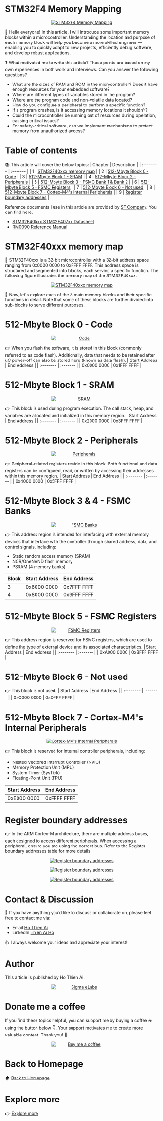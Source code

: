 # STM32F4 Memory Mapping
<p align="center">
  <a href="." title="STM32F4 Memory Mapping">
    <img src="/resources/stm32f4-programming/stm32f4-memory-mapping/images/mem_map_cover.png" title="STM32F4 Memory Mapping" style="min-width: 200px"/>
  </a>
</p>

:dart: Hello everyone! In this article, I will introduce some important memory blocks within a microcontroller. Understanding the location and purpose of each memory block will help you become a more skilled engineer — enabling you to quickly adapt to new projects, efficiently debug software, and develop robust applications.

:question: What motivated me to write this article? These points are based on my own experiences in both work and interviews. Can you answer the following questions?
* What are the sizes of RAM and ROM in the microcontroller? Does it have enough resources for your embedded software?
* Where are different types of variables stored in the program?
* Where are the program code and non-volatile data located?
* How do you configure a peripheral to perform a specific function?
* If a program crashes, is it accessing memory locations it shouldn't?
* Could the microcontroller be running out of resources during operation, causing critical issues?
* For safety-critical software, can we implement mechanisms to protect memory from unauthorized access?

# Table of contents
:books: This article will cover the below topics:
| Chapter    | Description |
| :-------- | :------- |
| 1 | [STM32F40xxx memory map](#stm32f40xxx-memory-map) |
| 2 | [512-Mbyte Block 0 - Code](#512-mbyte-block-0---code) |
| 3 | [512-Mbyte Block 1 - SRAM](#512-mbyte-block-1---sram) |
| 4 | [512-Mbyte Block 2 - Peripherals](#512-mbyte-block-2---peripherals) |
| 5 | [512-Mbyte Block 3 - FSMC Bank 1 & Bank 2](#512-mbyte-block-3---fsmc-bank-1--bank-2) |
| 6 | [512-Mbyte Block 5 - FSMC Registers](#512-mbyte-block-5---fsmc-registers) |
| 7 | [512-Mbyte Block 6 - Not used](#512-mbyte-block-6---not-used) |
| 8 | [512-Mbyte Block 7 - Cortex-M4's Internal Peripherals](#512-mbyte-block-7---cortex-m4s-internal-peripherals) |
| 9 | [Register boundary addresses](#register-boundary-addresses) |

Reference documents I use in this article are provided by [ST Company](https://www.st.com/content/st_com/en.html). You can find here:
* [STM32F405xx STM32F407xx Datasheet](https://www.st.com/resource/en/datasheet/dm00037051.pdf)
* [RM0090 Reference Manual](https://www.st.com/resource/en/reference_manual/dm00031020-stm32f405-415-stm32f407-417-stm32f427-437-and-stm32f429-439-advanced-arm-based-32-bit-mcus-stmicroelectronics.pdf)

# STM32F40xxx memory map
:mag_right: STM32F40xxx is a 32-bit microcontroller with a 32-bit address space ranging from 0x0000 0000 to 0xFFFF FFFF. This address space is structured and segmented into blocks, each serving a specific function. The following figure illustrates the memory map of the STM32F40xxx.
<p align="center">
  <a href="." title="STM32F40xxx memory map">
    <img src="/resources/stm32f4-programming/stm32f4-memory-mapping/images/STM32F40xxx_memmap.PNG" title="STM32F40xxx memory map" style="min-width: 200px"/>
  </a>
</p>

:rocket: Now, let's explore each of the 8 main memory blocks and their specific functions in detail. Note that some of these blocks are further divided into sub-blocks to serve different purposes.
# 512-Mbyte Block 0 - Code
<p align="center">
  <a href="." title="Code">
    <img src="/resources/stm32f4-programming/stm32f4-memory-mapping/images/Block0.png" title="Code" style="min-width: 200px"/>
  </a>
</p>

:point_right: When you flash the software, it is stored in this block (commonly referred to as code flash). Additionally, data that needs to be retained after uC power-off can also be stored here (known as data flash).
| Start Address    | End Address |
| :-------- | :------- |
| 0x0000 0000 | 0x1FFF FFFF |

# 512-Mbyte Block 1 - SRAM
<p align="center">
  <a href="." title="SRAM">
    <img src="/resources/stm32f4-programming/stm32f4-memory-mapping/images/Block1.png" title="SRAM" style="min-width: 200px"/>
  </a>
</p>

:point_right: This block is used during program execution. The call stack, heap, and variables are allocated and initialized in this memory region.
| Start Address    | End Address |
| :-------- | :------- |
| 0x2000 0000 | 0x3FFF FFFF |

# 512-Mbyte Block 2 - Peripherals
<p align="center">
  <a href="." title="Peripherals">
    <img src="/resources/stm32f4-programming/stm32f4-memory-mapping/images/Block2.png" title="Peripherals" style="min-width: 200px"/>
  </a>
</p>

:point_right: Peripheral-related registers reside in this block. Both functional and data registers can be configured, read, or written by accessing their addresses within this memory region.
| Start Address    | End Address |
| :-------- | :------- |
| 0x4000 0000 | 0x5FFF FFFF |

# 512-Mbyte Block 3 & 4 - FSMC Banks
<p align="center">
  <a href="." title="FSMC Banks">
    <img src="/resources/stm32f4-programming/stm32f4-memory-mapping/images/Block34.png" title="FSMC Banks" style="min-width: 200px"/>
  </a>
</p>

:point_right: This address region is intended for interfacing with external memory devices that interface with the controller through shared address, data, and control signals, including:
* Static random access memory (SRAM)
* NOR/OneNAND flash memory
* PSRAM (4 memory banks)

| Block             | Start Address     | End Address     |
| :--------         | :--------         | :-------        |
| 3                 | 0x6000 0000       | 0x7FFF FFFF     |
| 4                 | 0x8000 0000       | 0x9FFF FFFF     |

# 512-Mbyte Block 5 - FSMC Registers
<p align="center">
  <a href="." title="FSMC Registers">
    <img src="/resources/stm32f4-programming/stm32f4-memory-mapping/images/Block5.png" title="FSMC Registers" style="min-width: 200px"/>
  </a>
</p>

:point_right: This address region is reserved for FSMC registers, which are used to define the type of external device and its associated characteristics.
| Start Address     | End Address     |
| :--------         | :-------        |
| 0xA000 0000       | 0xBFFF FFFF     |

# 512-Mbyte Block 6 - Not used
:point_right: This block is not used.
| Start Address     | End Address     |
| :--------         | :-------        |
| 0xC000 0000       | 0xDFFF FFFF     |

# 512-Mbyte Block 7 - Cortex-M4's Internal Peripherals
<p align="center">
  <a href="." title="Cortex-M4's Internal Peripherals">
    <img src="/resources/stm32f4-programming/stm32f4-memory-mapping/images/Block7.png" title="Cortex-M4's Internal Peripherals" style="min-width: 200px"/>
  </a>
</p>

:point_right: This block is reserved for internal controller peripherals, including:
* Nested Vectored Interrupt Controller (NVIC)
* Memory Protection Unit (MPU)
* System Timer (SysTick)
* Floating-Point Unit (FPU)

| Start Address     | End Address     |
| :--------         | :-------        |
| 0xE000 0000       | 0xFFFF FFFF     |

# Register boundary addresses
:point_right: In the ARM Cortex-M architecture, there are multiple address buses, each designed to access different peripherals. When accessing a peripheral, ensure you are using the correct bus. Refer to the Register boundary addresses table for more details.

<p align="center">
  <a href="." title="Register boundary addresses">
    <img src="/resources/stm32f4-programming/stm32f4-memory-mapping/images/address_bus1.png" title="Register boundary addresses" style="min-width: 200px"/>
  </a>
</p>

<p align="center">
  <a href="." title="Register boundary addresses">
    <img src="/resources/stm32f4-programming/stm32f4-memory-mapping/images/address_bus2.png" title="Register boundary addresses" style="min-width: 200px"/>
  </a>
</p>

<p align="center">
  <a href="." title="Register boundary addresses">
    <img src="/resources/stm32f4-programming/stm32f4-memory-mapping/images/address_bus3.png" title="Register boundary addresses" style="min-width: 200px"/>
  </a>
</p>


# Contact & Discussion
:e-mail: If you have anything you’d like to discuss or collaborate on, please feel free to contact me via:
* Email [Ho Thien Ai](mailto:thienaiho95@gmail.com)
* LinkedIn [Thien Ai Ho](https://www.linkedin.com/in/thien-ai-ho/)

:thumbsup: I always welcome your ideas and appreciate your interest!

# Author
This article is published by Ho Thien Ai.
<p align="center">
  <a href="https://github.com/hothienai/" title="Sigma eLabs">
    <img src="/assets/images/sigma-elabs-banner.png" title="Sigma eLabs" style="min-width: 200px"/>
  </a>
</p>

# Donate me a coffee
If you find these topics helpful, you can support me by buying a coffee :coffee: using the button below :point_down:. Your support motivates me to create more valuable content. Thank you! :pray:
<p align="center">
  <a href="https://github.com/hothienai/donate-me-a-coffee" title="Buy me a coffee">
    <img src="/assets/images/buy-me-a-coffee.png" title="Buy me a coffee" style="min-width: 200px"/>
  </a>
</p>

# Back to Homepage
:house: [Back to Homepage](https://github.com/hothienai/embedded-c-fundamentals)

# Explore more
:point_right: [Explore more](https://github.com/hothienai)
